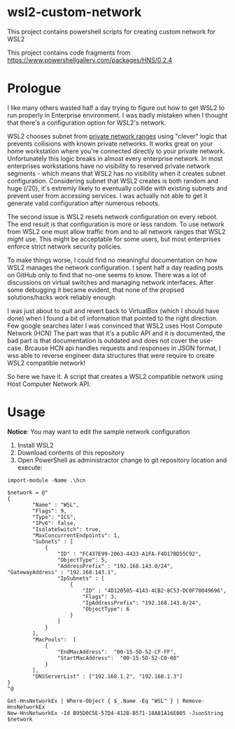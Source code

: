 # wsl2-custom-network
This project contains powershell scripts for creating custom network for WSL2

This project contains code fragments from https://www.powershellgallery.com/packages/HNS/0.2.4

# Prologue
I like many others wasted half a day trying to figure out how to get WSL2 to run properly in Enterprise environment. I was badly mistaken when I thought that there's a configuration option for WSL2's network.

WSL2 chooses subnet from [private network ranges](https://en.wikipedia.org/wiki/Private_network#Private_IPv4_addresses) using "clever" logic that prevents collisions with known private networks. It works great on your home workstation where you're connected directly to your private network. Unfortunately this logic breaks in almost every enterprise network. In most enterprises workstations have no visibility to reserved private network segments - which means that WSL2 has no visibility when it creates subnet configuration. Considering subnet that WSL2 creates is both random and huge (/20), it's extremly likely to eventually collide with existing subnets and prevent user from accessing services. I was actually not able to get it generate valid configuration after numerous reboots.

The second issue is WSL2 resets network configuration on every reboot. The end result is that configuration is more or less random. To use network from WSL2 one must allow traffic from and to all network ranges that WSL2 *might* use. This might be acceptable for some users, but most enterprises enforce strict network security policies.

To make things worse, I could find no meaningful documentation on how WSL2 manages the network configuration. I spent half a day reading posts on GitHub only to find that no-one seems to know. There was a lot of discussions on virtual switches and managing network interfaces. After some debugging it became evident, that none of the propsed solutions/hacks work reliably enough.

I was just about to quit and revert back to VirtualBox (which I should have done) when I found a bit of information that pointed to the right direction. Few google searches later I was convinced that WSL2 uses Host Compute Network (HCN) The part was that it's a public API and it is documented, the bad part is that documentation is outdated and does not cover the use-case. Brcause HCN api handles requests and responses in JSON format, I wss able to reverse engineer data structures that were require to create WSL2 compatible network!

So here we have it. A script that creates a WSL2 compatible network using Host Computer Network API.

# Usage
**Notice**: You may want to edit the sample network configuration 

1. Install WSL2
2. Download contents of this repository
3. Open PowerShell as administractor change to git repository location and execute:
```
import-module -Name .\hcn

$network = @"
{
        "Name" : "WSL",
        "Flags": 9,
        "Type": "ICS",
        "IPv6": false,
        "IsolateSwitch": true,
        "MaxConcurrentEndpoints": 1,
        "Subnets" : [
            {
                "ID" : "FC437E99-2063-4433-A1FA-F4D17BD55C92",
                "ObjectType": 5,
                "AddressPrefix" : "192.168.143.0/24",
"GatewayAddress" : "192.168.143.1",
                "IpSubnets" : [
                    {
                        "ID" : "4D120505-4143-4CB2-8C53-DC0F70049696",
                        "Flags": 3,
                        "IpAddressPrefix": "192.168.143.0/24",
                        "ObjectType": 6
                    }
                ]
            }
        ],
        "MacPools":  [
            {
                "EndMacAddress":  "00-15-5D-52-CF-FF",
                "StartMacAddress":  "00-15-5D-52-C0-00"
            }
        ],
        "DNSServerList" : ["192.168.1.2", "192.168.1.3"]
}
"@

Get-HnsNetworkEx | Where-Object { $_.Name -Eq "WSL" } | Remove-HnsNetworkEx
New-HnsNetworkEx -Id B95D0C5E-57D4-412B-B571-18A81A16E005 -JsonString $network
```
